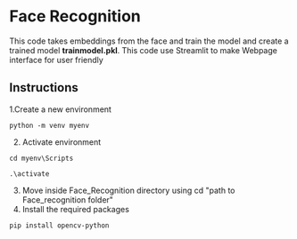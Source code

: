 # **Face Recognition**

This code takes embeddings from the face and train the model and create a trained model **trainmodel.pkl**.
This code use Streamlit to make Webpage interface for user friendly

## Instructions

1.Create a new environment
```
python -m venv myenv
```
2. Activate environment
```
cd myenv\Scripts
```
```
.\activate
```
3. Move inside Face_Recognition directory using cd "path to Face_recognition folder"
4. Install the required packages
```
pip install opencv-python


